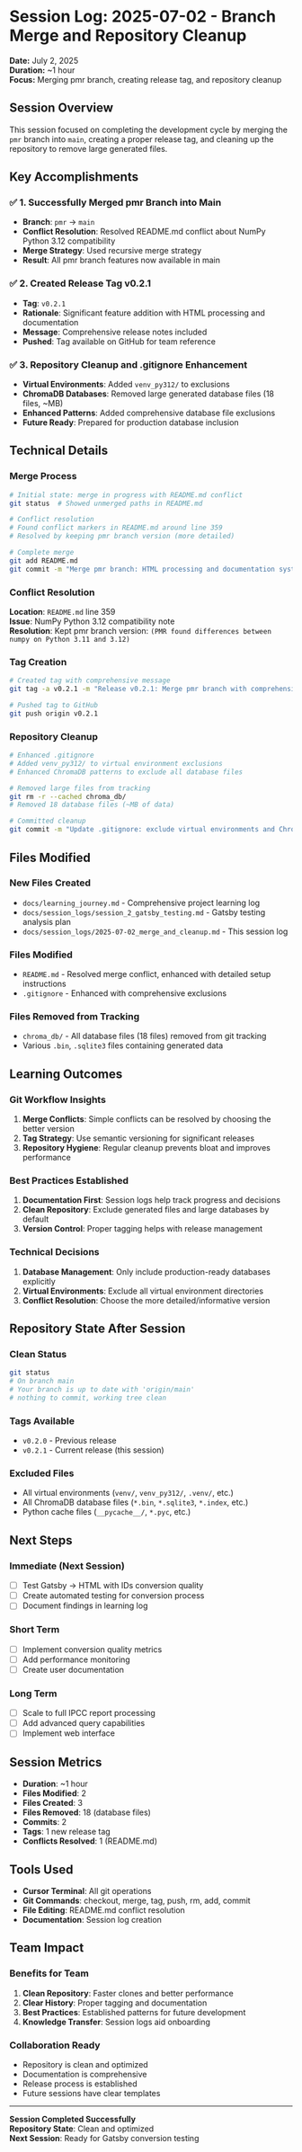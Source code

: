 # Session Log: 2025-07-02 - Branch Merge and Repository Cleanup

**Date:** July 2, 2025  
**Duration:** ~1 hour  
**Focus:** Merging pmr branch, creating release tag, and repository cleanup  

## Session Overview

This session focused on completing the development cycle by merging the `pmr` branch into `main`, creating a proper release tag, and cleaning up the repository to remove large generated files.

## Key Accomplishments

### ✅ 1. Successfully Merged pmr Branch into Main
- **Branch**: `pmr` → `main`
- **Conflict Resolution**: Resolved README.md conflict about NumPy Python 3.12 compatibility
- **Merge Strategy**: Used recursive merge strategy
- **Result**: All pmr branch features now available in main

### ✅ 2. Created Release Tag v0.2.1
- **Tag**: `v0.2.1`
- **Rationale**: Significant feature addition with HTML processing and documentation
- **Message**: Comprehensive release notes included
- **Pushed**: Tag available on GitHub for team reference

### ✅ 3. Repository Cleanup and .gitignore Enhancement
- **Virtual Environments**: Added `venv_py312/` to exclusions
- **ChromaDB Databases**: Removed large generated database files (18 files, ~MB)
- **Enhanced Patterns**: Added comprehensive database file exclusions
- **Future Ready**: Prepared for production database inclusion

## Technical Details

### Merge Process
```bash
# Initial state: merge in progress with README.md conflict
git status  # Showed unmerged paths in README.md

# Conflict resolution
# Found conflict markers in README.md around line 359
# Resolved by keeping pmr branch version (more detailed)

# Complete merge
git add README.md
git commit -m "Merge pmr branch: HTML processing and documentation system"
```

### Conflict Resolution
**Location**: `README.md` line 359  
**Issue**: NumPy Python 3.12 compatibility note  
**Resolution**: Kept pmr branch version: `(PMR found differences between numpy on Python 3.11 and 3.12)`

### Tag Creation
```bash
# Created tag with comprehensive message
git tag -a v0.2.1 -m "Release v0.2.1: Merge pmr branch with comprehensive improvements"

# Pushed tag to GitHub
git push origin v0.2.1
```

### Repository Cleanup
```bash
# Enhanced .gitignore
# Added venv_py312/ to virtual environment exclusions
# Enhanced ChromaDB patterns to exclude all database files

# Removed large files from tracking
git rm -r --cached chroma_db/
# Removed 18 database files (~MB of data)

# Committed cleanup
git commit -m "Update .gitignore: exclude virtual environments and ChromaDB databases"
```

## Files Modified

### New Files Created
- `docs/learning_journey.md` - Comprehensive project learning log
- `docs/session_logs/session_2_gatsby_testing.md` - Gatsby testing analysis plan
- `docs/session_logs/2025-07-02_merge_and_cleanup.md` - This session log

### Files Modified
- `README.md` - Resolved merge conflict, enhanced with detailed setup instructions
- `.gitignore` - Enhanced with comprehensive exclusions

### Files Removed from Tracking
- `chroma_db/` - All database files (18 files) removed from git tracking
- Various `.bin`, `.sqlite3` files containing generated data

## Learning Outcomes

### Git Workflow Insights
1. **Merge Conflicts**: Simple conflicts can be resolved by choosing the better version
2. **Tag Strategy**: Use semantic versioning for significant releases
3. **Repository Hygiene**: Regular cleanup prevents bloat and improves performance

### Best Practices Established
1. **Documentation First**: Session logs help track progress and decisions
2. **Clean Repository**: Exclude generated files and large databases by default
3. **Version Control**: Proper tagging helps with release management

### Technical Decisions
1. **Database Management**: Only include production-ready databases explicitly
2. **Virtual Environments**: Exclude all virtual environment directories
3. **Conflict Resolution**: Choose the more detailed/informative version

## Repository State After Session

### Clean Status
```bash
git status
# On branch main
# Your branch is up to date with 'origin/main'
# nothing to commit, working tree clean
```

### Tags Available
- `v0.2.0` - Previous release
- `v0.2.1` - Current release (this session)

### Excluded Files
- All virtual environments (`venv/`, `venv_py312/`, `.venv/`, etc.)
- All ChromaDB database files (`*.bin`, `*.sqlite3`, `*.index`, etc.)
- Python cache files (`__pycache__/`, `*.pyc`, etc.)

## Next Steps

### Immediate (Next Session)
- [ ] Test Gatsby → HTML with IDs conversion quality
- [ ] Create automated testing for conversion process
- [ ] Document findings in learning log

### Short Term
- [ ] Implement conversion quality metrics
- [ ] Add performance monitoring
- [ ] Create user documentation

### Long Term
- [ ] Scale to full IPCC report processing
- [ ] Add advanced query capabilities
- [ ] Implement web interface

## Session Metrics

- **Duration**: ~1 hour
- **Files Modified**: 2
- **Files Created**: 3
- **Files Removed**: 18 (database files)
- **Commits**: 2
- **Tags**: 1 new release tag
- **Conflicts Resolved**: 1 (README.md)

## Tools Used

- **Cursor Terminal**: All git operations
- **Git Commands**: checkout, merge, tag, push, rm, add, commit
- **File Editing**: README.md conflict resolution
- **Documentation**: Session log creation

## Team Impact

### Benefits for Team
1. **Clean Repository**: Faster clones and better performance
2. **Clear History**: Proper tagging and documentation
3. **Best Practices**: Established patterns for future development
4. **Knowledge Transfer**: Session logs aid onboarding

### Collaboration Ready
- Repository is clean and optimized
- Documentation is comprehensive
- Release process is established
- Future sessions have clear templates

---

**Session Completed Successfully**  
**Repository State**: Clean and optimized  
**Next Session**: Ready for Gatsby conversion testing 